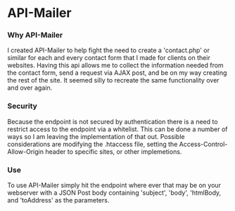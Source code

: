 # API-Mailer
### Why API-Mailer
I created API-Mailer to help fight the need to create a 'contact.php' or similar for each and every contact form that I made for clients on their websites. Having this api allows me to collect the information needed from the contact form, send a request via AJAX post, and be on my way creating the rest of the site. It seemed silly to recreate the same functionality over and over again.

### Security
Because the endpoint is not secured by authentication there is a need to restrict access to the endpoint via a whitelist. This can be done a number of ways so I am leaving the implementation of that out. Possible considerations are modifying the .htaccess file, setting the Access-Control-Allow-Origin header to specific sites, or other implemetions.

### Use
To use API-Mailer simply hit the endpoint where ever that may be on your webserver with a JSON Post body containing 'subject', 'body', 'htmlBody, and 'toAddress' as the parameters.
